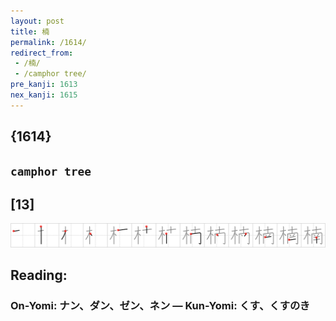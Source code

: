 ```yaml
---
layout: post
title: 楠
permalink: /1614/
redirect_from:
 - /楠/
 - /camphor tree/
pre_kanji: 1613
nex_kanji: 1615
---
```


## {1614}

## `camphor tree`

## [13]

<div class="stroke"><img src="../images/E6A5A0.png" /></div>

## Reading:

### On-Yomi: ナン、ダン、ゼン、ネン &mdash; Kun-Yomi: くす、くすのき
